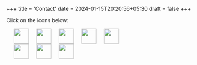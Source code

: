 +++
title = 'Contact'
date = 2024-01-15T20:20:56+05:30
draft = false
+++

<!-- I primarily use signal for messaging. Scan below QR for a chat.


<div style="justify-content: center;">
{{< figure src="/braindump/signal" width="300px" >}}
</div>
<p> Click on the icons below for other stuff</p> -->

<p> Click on the icons below: </p> 

<div style="display: flex;">
    <a href="https://github.com/unchaineddev" target="_blank" rel="noopener noreferrer"><img src="/contact/github-mark-white.png" width="40" height="40" style="margin-left: 20px;"></a>
    <a href="https://linkedin.com/in/yusuf07" target="_blank" rel="noopener noreferrer"><img src="/contact/linkedin.png" width="40" height="40" style="margin-left: 20px;"></a> 
    <a href="https://instagram.com/unchaineddev" target="_blank" rel="noopener noreferrer"><img src="/contact/instagram.png" width="40" height="40" style="margin-left: 20px;"></a>
    <a href="https://gitlab.com/unchaineddev" target="_blank" rel="noopener noreferrer"><img src="/contact/gitlab.png" width="40" height="40" style="margin-left: 20px;"></a>
    <a href="https://t.me/unchained_dev" target="_blank" rel="noopener noreferrer"><img src="/contact/telegram.jpg" width="40" height="40" style="margin-left: 20px;"></a>

   </div>

<div style="display: flex;">
 <a href="https://matrix.to/#/@unchaineddev:matrix.org" target="_blank" rel="noopener noreferrer"> <img src="/contact/element.jpg" width="40" height="40" style="margin-left:20px;"></a>
 <a href="#" target="_blank" rel="noopener noreferrer"><img src="https://user-images.githubusercontent.com/7804464/51765495-396d4d00-20d8-11e9-9636-66d5275edc7e.png" width="40" height="40" style="margin-left: 20px;"></a> 
 <a href="https://gitea.com/yusuf" target="_blank" rel="noopener noreferrer"> <img src="/contact/gitea.png" width="40" height="40" style="margin-left: 20px;"></a> 
</div>
